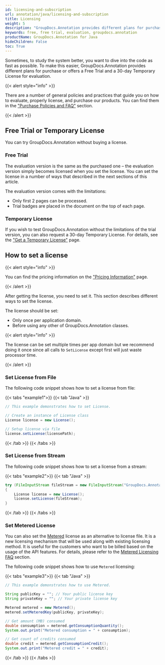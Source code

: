 ```yaml
---
id: licensing-and-subscription
url: annotation/java/licensing-and-subscription
title: Licensing
weight: 5
description: "GroupDocs.Annotation provides different plans for purchasing or offers a Free Trial and a 30-day Temporary License for evaluation."
keywords: free, free trial, evaluation, groupdocs.annotation
productName: GroupDocs.Annotation for Java
hideChildren: False
toc: True
---
```

Sometimes, to study the system better, you want to dive into the code as fast as possible. To make this easier, GroupDocs.Annotation provides different plans for purchase or offers a Free Trial and a 30-day Temporary License for evaluation.

{{< alert style="info" >}}

There are a number of general policies and practices that guide you on how to evaluate, properly license, and purchase our products. You can find them in the ["Purchase Policies and FAQ"](https://purchase.groupdocs.com/policies) section.

{{< /alert >}}

## Free Trial or Temporary License

You can try GroupDocs.Annotation without buying a license.

### Free Trial

The evaluation version is the same as the purchased one – the evaluation version simply becomes licensed when you set the license. You can set the license in a number of ways that described in the next sections of this article.

The evaluation version comes with the limitations:

- Only first 2 pages can be processed.
- Trial badges are placed in the document on the top of each page.

### Temporary License

If you wish to test GroupDocs.Annotation without the limitations of the trial version, you can also request a 30-day Temporary License. For details, see the ["Get a Temporary License"](https://purchase.groupdocs.com/temporary-license) page.

## How to set a license

{{< alert style="info" >}}

You can find the pricing information on the ["Pricing Information"](https://purchase.groupdocs.com/pricing/annotation/java) page.

{{< /alert >}}

After getting the license, you need to set it. This section describes different ways to set the license.

The license should be set:

- Only once per application domain.
- Before using any other of GroupDocs.Annotation classes.

{{< alert style="info" >}}

The license can be set multiple times per app domain but we recommend doing it once since all calls to `SetLicense` except first will just waste processor time.

{{< /alert >}}

### Set License from File

The following code snippet shows how to set a license from file:

{{< tabs "example1">}}
{{< tab "Java" >}}
```java
// This example demonstrates how to set License.

// Create an instance of License class
License license = new License();

// Setup license via file
license.setLicense(licensePath);
```
{{< /tab >}}
{{< /tabs >}}


### Set License from Stream

The following code snippet shows how to set a license from a stream:

{{< tabs "example2">}}
{{< tab "Java" >}}

```java
try (FileInputStream fileStream = new FileInputStream("GroupDocs.Annotation.lic"))
{
    License license = new License();
    license.setLicense(fileStream);
}
```

{{< /tab >}}
{{< /tabs >}}


### Set Metered License

You can also set the [Metered](https://reference.groupdocs.com/annotation/java/groupdocs.annotation/metered/) license as an alternative to license file. It is a new licensing mechanism that will be used along with existing licensing method. It is useful for the customers who want to be billed based on the usage of the API features. For  details, please refer to the [Metered Licensing FAQ](https://purchase.groupdocs.com/faqs/licensing/metered) section.

The following code snippet shows how to use `Metered` licensing:

{{< tabs "example3">}}
{{< tab "Java" >}}

```java
// This example demonstrates how to use Metered.

String publicKey = ""; // Your public license key
String privateKey = ""; // Your private license key

Metered metered = new Metered();
metered.setMeteredKey(publicKey, privateKey);

// Get amount (MB) consumed
double consumption = metered.getConsumptionQuantity();
System.out.print("Metered consumption = " + consumption);     

// Get count of credits consumed
double credit = metered.getConsumptionCredit();
System.out.print("Metered credit = " + credit);
```

{{< /tab >}}
{{< /tabs >}}